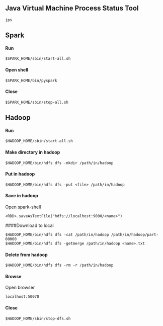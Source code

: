 ## Java Virtual Machine Process Status Tool
```
jps
```
## Spark
#### Run
```
$SPARK_HOME/sbin/start-all.sh
```
#### Open shell
```
$SPARK_HOME/bin/pyspark
```
#### Close
```
$SPARK_HOME/sbin/stop-all.sh
```
## Hadoop
#### Run
```
$HADOOP_HOME/sbin/start-all.sh
```
#### Make directory in hadoop
```
$HADOOP_HOME/bin/hdfs dfs -mkdir /path/in/hadoop
```
#### Put in hadoop
```
$HADOOP_HOME/bin/hdfs dfs -put <file> /path/in/hadoop
```
#### Save in hadoop
Open spark-shell

```
<RDD>.saveAsTextFile("hdfs://localhost:9000/<name>")
```
####Download to local
```
$HADOOP_HOME/bin/hdfs dfs -cat /path/in/hadoop /path/in/hadoop/part-00000
$HADOOP_HOME/bin/hdfs dfs -getmerge /path/in/hadoop <name>.txt
```
#### Delete from hadoop
```
$HADOOP_HOME/bin/hdfs dfs -rm -r /path/in/hadoop
```
#### Browse
Open browser

```
localhost:50070
```
#### Close
```
$HADOOP_HOME/sbin/stop-dfs.sh
```